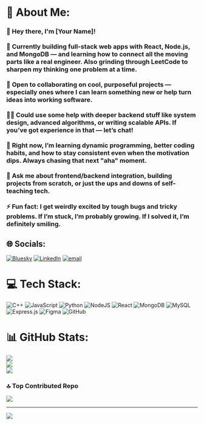 # 💫 About Me:
### 👋 Hey there, I'm [Your Name]!<br><br>🔭 **Currently building** full-stack web apps with React, Node.js, and MongoDB — and learning how to connect all the moving parts like a real engineer. Also grinding through LeetCode to sharpen my thinking one problem at a time.<br><br>🤝 **Open to collaborating** on cool, purposeful projects — especially ones where I can learn something new or help turn ideas into working software.<br><br>🙋‍♂️ **Could use some help** with deeper backend stuff like system design, advanced algorithms, or writing scalable APIs. If you’ve got experience in that — let’s chat!<br><br>🌱 **Right now, I’m learning** dynamic programming, better coding habits, and how to stay consistent even when the motivation dips. Always chasing that next "aha" moment.<br><br>💬 **Ask me about** frontend/backend integration, building projects from scratch, or just the ups and downs of self-teaching tech.<br><br>⚡ **Fun fact:** I get weirdly excited by tough bugs and tricky problems. If I’m stuck, I’m probably growing. If I solved it, I’m definitely smiling.<br>


## 🌐 Socials:
[![Bluesky](https://img.shields.io/badge/bluesky-0285FF?style=for-the-badge&logo=bluesky&logoColor=%23FFFFFF)](https://bsky.app/profile/nitish-ks04) [![LinkedIn](https://img.shields.io/badge/LinkedIn-%230077B5.svg?logo=linkedin&logoColor=white)](https://linkedin.com/in/nitish-singh-024600362) [![email](https://img.shields.io/badge/Email-D14836?logo=gmail&logoColor=white)](mailto:nitishkumarsingh2004l@gmail.com) 

# 💻 Tech Stack:
![C++](https://img.shields.io/badge/c++-%2300599C.svg?style=for-the-badge&logo=c%2B%2B&logoColor=white) ![JavaScript](https://img.shields.io/badge/javascript-%23323330.svg?style=for-the-badge&logo=javascript&logoColor=%23F7DF1E) ![Python](https://img.shields.io/badge/python-3670A0?style=for-the-badge&logo=python&logoColor=ffdd54) ![NodeJS](https://img.shields.io/badge/node.js-6DA55F?style=for-the-badge&logo=node.js&logoColor=white) ![React](https://img.shields.io/badge/react-%2320232a.svg?style=for-the-badge&logo=react&logoColor=%2361DAFB) ![MongoDB](https://img.shields.io/badge/MongoDB-%234ea94b.svg?style=for-the-badge&logo=mongodb&logoColor=white) ![MySQL](https://img.shields.io/badge/mysql-4479A1.svg?style=for-the-badge&logo=mysql&logoColor=white) ![Express.js](https://img.shields.io/badge/express.js-%23404d59.svg?style=for-the-badge&logo=express&logoColor=%2361DAFB) ![Figma](https://img.shields.io/badge/figma-%23F24E1E.svg?style=for-the-badge&logo=figma&logoColor=white) ![GitHub](https://img.shields.io/badge/github-%23121011.svg?style=for-the-badge&logo=github&logoColor=white)
# 📊 GitHub Stats:
![](https://github-readme-stats.vercel.app/api?username=nitish-ks04&theme=dark&hide_border=false&include_all_commits=false&count_private=true)<br/>
![](https://nirzak-streak-stats.vercel.app/?user=nitish-ks04&theme=dark&hide_border=false)<br/>
![](https://github-readme-stats.vercel.app/api/top-langs/?username=nitish-ks04&theme=dark&hide_border=false&include_all_commits=false&count_private=true&layout=compact)

### 🔝 Top Contributed Repo
![](https://github-contributor-stats.vercel.app/api?username=nitish-ks04&limit=5&theme=dark&combine_all_yearly_contributions=true)

---
[![](https://visitcount.itsvg.in/api?id=nitish-ks04&icon=0&color=0)](https://visitcount.itsvg.in)

<!-- Proudly created with GPRM ( https://gprm.itsvg.in ) -->
